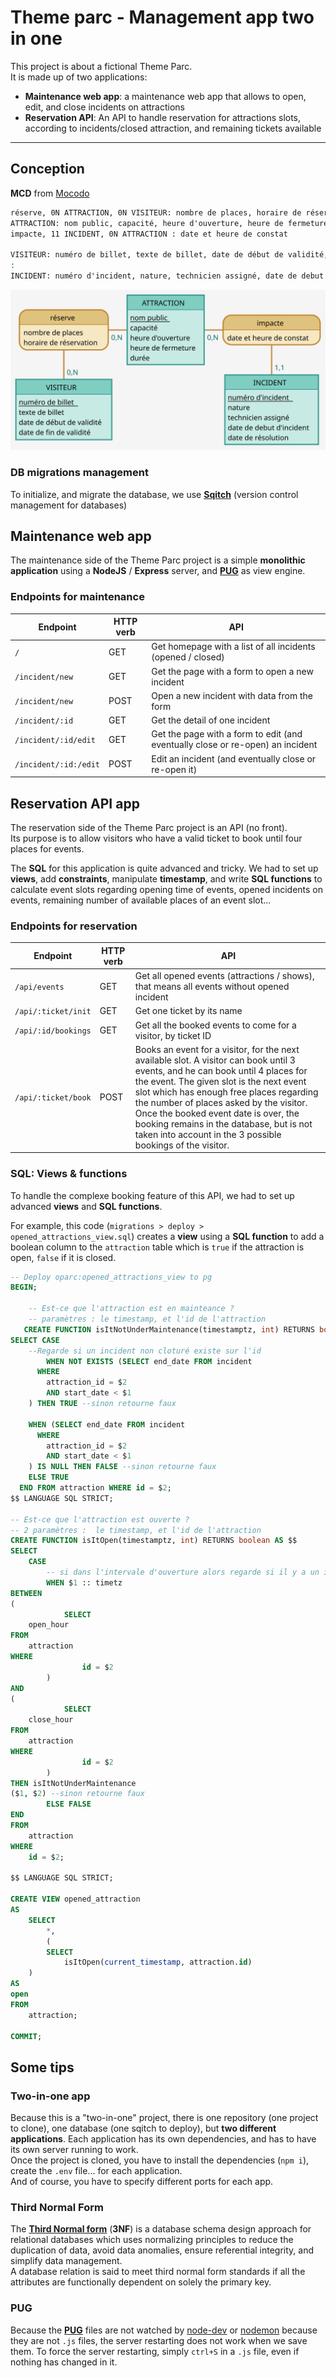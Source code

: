# Theme parc - Management app two in one

This project is about a fictional Theme Parc.  
It is made up of two applications:

- **Maintenance web app**: a maintenance web app that allows to open, edit, and close incidents on attractions
- **Reservation API**: An API to handle reservation for attractions slots, according to incidents/closed attraction, and remaining tickets available

------------------------

## Conception

**MCD** from [Mocodo](http://mocodo.wingi.net/)

```cmd
réserve, 0N ATTRACTION, 0N VISITEUR: nombre de places, horaire de réservation
ATTRACTION: nom public, capacité, heure d'ouverture, heure de fermeture, durée
impacte, 11 INCIDENT, 0N ATTRACTION : date et heure de constat

VISITEUR: numéro de billet, texte de billet, date de début de validité, date de fin de validité
:
INCIDENT: numéro d'incident, nature, technicien assigné, date de debut d'incident, date de résolution

```

![MCD](./conception/oparc.svg)

### DB migrations management

To initialize, and migrate the database, we use **[Sqitch](https://sqitch.org/)** (version control management for databases)

## Maintenance web app

The maintenance side of the Theme Parc project is a simple **monolithic application** using a **NodeJS** / **Express** server, and **[PUG](https://pugjs.org/)** as view engine.

### Endpoints for maintenance

| Endpoint | HTTP verb | API |
|---|---|---|
| `/` | GET  | Get homepage with a list of all incidents (opened / closed) |
| `/incident/new` | GET | Get the page with a form to open a new incident |
| `/incident/new` | POST | Open a new incident with data from the form |
| `/incident/:id` | GET | Get the detail of one incident |
| `/incident/:id/edit` | GET | Get the page with a form to edit (and eventually close or re-open) an incident |
| `/incident/:id:/edit` | POST | Edit an incident (and eventually close or re-open it) |

## Reservation API app

The reservation side of the Theme Parc project is an API (no front).  
Its purpose is to allow visitors who have a valid ticket to book until four places for events.

The **SQL** for this application is quite advanced and tricky. We had to set up **views**, add **constraints**, manipulate **timestamp**, and write **SQL functions** to calculate event slots regarding opening time of events, opened incidents on events, remaining number of available places of an event slot...

### Endpoints for reservation

| Endpoint | HTTP verb | API |
|---|---|---|
| `/api/events` | GET  | Get all opened events (attractions / shows), that means all events without opened incident |
| `/api/:ticket/init` | GET | Get one ticket by its name |
| `/api/:id/bookings` | GET | Get all the booked events to come for a visitor, by ticket ID |
| `/api/:ticket/book` | POST | Books an event for a visitor, for the next available slot. A visitor can book until 3 events, and he can book until 4 places for the event. The given slot is the next event slot which has enough free places regarding the number of places asked by the visitor.  <br>Once the booked event date is over, the booking remains in the database, but is not taken into account in the 3 possible bookings of the visitor. |

### SQL: Views & functions

To handle the complexe booking feature of this API, we had to set up advanced **views** and **SQL functions**.

For example, this code (`migrations > deploy > opened_attractions_view.sql`) creates a **view** using a **SQL function** to add a boolean column to the `attraction` table which is `true` if the attraction is open, `false` if it is closed.

```sql
-- Deploy oparc:opened_attractions_view to pg
BEGIN;

    -- Est-ce que l'attraction est en mainteance ?
    -- paramètres : le timestamp, et l'id de l'attraction
   CREATE FUNCTION isItNotUnderMaintenance(timestamptz, int) RETURNS boolean AS $$
SELECT CASE
    --Regarde si un incident non cloturé existe sur l'id
	    WHEN NOT EXISTS (SELECT end_date FROM incident
      WHERE
        attraction_id = $2
        AND start_date < $1
    ) THEN TRUE --sinon retourne faux
	
    WHEN (SELECT end_date FROM incident
      WHERE
        attraction_id = $2
        AND start_date < $1
    ) IS NULL THEN FALSE --sinon retourne faux
    ELSE TRUE
  END FROM attraction WHERE id = $2;
$$ LANGUAGE SQL STRICT;

-- Est-ce que l'attraction est ouverte ?
-- 2 paramètres :  le timestamp, et l'id de l'attraction
CREATE FUNCTION isItOpen(timestamptz, int) RETURNS boolean AS $$
SELECT
    CASE
        -- si dans l'intervale d'ouverture alors regarde si il y a un incident en cours ou non grâce à l'appel de la function isUnderMaint
        WHEN $1 :: timetz
BETWEEN
(
            SELECT
    open_hour
FROM
    attraction
WHERE
                id = $2
        )
AND
(
            SELECT
    close_hour
FROM
    attraction
WHERE
                id = $2
        )
THEN isItNotUnderMaintenance
($1, $2) --sinon retourne faux
        ELSE FALSE
END
FROM
    attraction
WHERE
    id = $2;

$$ LANGUAGE SQL STRICT;

CREATE VIEW opened_attraction
AS
    SELECT
        *,
        (
        SELECT
            isItOpen(current_timestamp, attraction.id)
    )
AS
open
FROM
    attraction;

COMMIT;
```

## Some tips

### Two-in-one app

Because this is a "two-in-one" project, there is one repository (one project to clone), one database (one sqitch to deploy), but **two different applications**. Each application has its own dependencies, and has to have its own server running to work.  
Once the project is cloned, you have to install the dependencies (`npm i`), create the `.env` file... for each application.  
And of course, you have to specify different ports for each app.

### Third Normal Form

The **[Third Normal form](https://en.wikipedia.org/wiki/Third_normal_form)** (**3NF**) is a database schema design approach for relational databases which uses normalizing principles to reduce the duplication of data, avoid data anomalies, ensure referential integrity, and simplify data management.  
A database relation is said to meet third normal form standards if all the attributes are functionally dependent on solely the primary key.

### PUG

Because the **[PUG](https://pugjs.org/api/getting-started.html)** files are not watched by [node-dev](https://www.npmjs.com/package/node-dev) or [nodemon](https://www.npmjs.com/package/nodemon) because they are not `.js` files, the server restarting does not work when we save them. To force the server restarting, simply `ctrl+S` in a `.js` file, even if nothing has changed in it.
